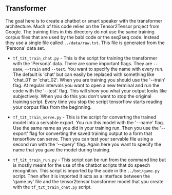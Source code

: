 ## Transformer

The goal here is to create a chatbot or smart speaker with the transformer
architecture. Much of this code relies on the Tensor2Tensor project from 
Google. The training files in this directory do not use the same training
corpus files that are used by the babi code or the seq2seq code. Instead they
use a single file called `../data/raw.txt`. This file is generated from the 
'Persona' data set.

* `tf_t2t_train_chat.py` - This is the script for training the transformer with
the 'Persona' data. There are some important flags. They are `--name`, `--train` and
`--test`. You want to specify the name with every run. The default is 'chat' but can
easily be replaced with something like 'chat_01' or 'chat_02'. When you are 
training you should use the '--train' flag. At regular intervals you want to
open a new terminal and run the code with the '--test' flag. This will show
you what your output looks like subjectively. When you do this you don't want
to stop the original training script. Every time you stop the script tensorflow
starts reading your corpus files from the beginning.  

* `tf_t2t_train_serve.py` - This is the script for converting the trained model
into a servable export. You run this model with the '--name' flag. Use the same
name as you did in your training run. Then you use the '--export' flag for
converting the saved training output to a form that tensorflow can serve. Then
you can test your servable file using a second run with the '--query' flag. Again
here you want to specify the name that you gave the model during training.

* `tf_t2t_train_run.py` - This script can be run from the command line but is
mostly meant for the use of the chatbot scripts that do speech recognition. This
script is imported by the code in the `../bot/game.py` script. Then
after it is imported it acts as a interface between the 'game.py' file and
the tensor2tensor transformer model that you create with the `tf_t2t_train_chat.py` script.
